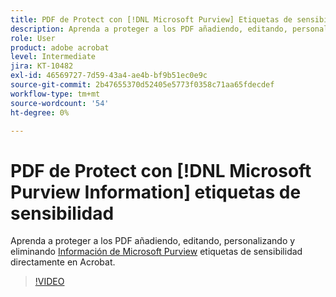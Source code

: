 ```yaml
---
title: PDF de Protect con [!DNL Microsoft Purview] Etiquetas de sensibilidad
description: Aprenda a proteger a los PDF añadiendo, editando, personalizando y eliminando [!DNL Microsoft Purview] Etiquetas de sensibilidad directamente en Acrobat
role: User
product: adobe acrobat
level: Intermediate
jira: KT-10482
exl-id: 46569727-7d59-43a4-ae4b-bf9b51ec0e9c
source-git-commit: 2b47655370d52405e5773f0358c71aa65fdecdef
workflow-type: tm+mt
source-wordcount: '54'
ht-degree: 0%

---
```


# PDF de Protect con [!DNL Microsoft Purview Information] etiquetas de sensibilidad

Aprenda a proteger a los PDF añadiendo, editando, personalizando y eliminando [Información de Microsoft Purview](https://learn.microsoft.com/en-us/microsoft-365/compliance/information-protection?view=o365-worldwide) etiquetas de sensibilidad directamente en Acrobat.

>[!VIDEO](https://video.tv.adobe.com/v/3410552?quality=12&learn=on&hidetitle=true)
